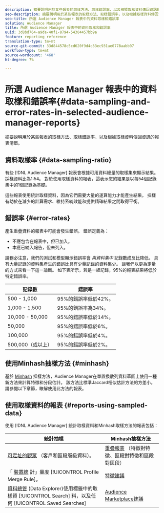 ```yaml
---
description: 摘要說明用於某些報表的取樣方法、取樣錯誤率，以及根據取樣資料傳回資訊的報表清單。
seo-description: 摘要說明用於某些報表的取樣方法、取樣錯誤率，以及根據取樣資料傳回資訊的報表清單。
seo-title: 所選 Audience Manager 報表中的資料取樣和錯誤率
solution: Audience Manager
title: 所選 Audience Manager 報表中的資料取樣和錯誤率
uuid: 3d8bd764-a9da-40f1-8794-54304457bb9a
feature: reporting reference
translation-type: tm+mt
source-git-commit: 33d844578c5cd620f9d4c33ec931ae0778aabb07
workflow-type: tm+mt
source-wordcount: '468'
ht-degree: 7%

---
```



# 所選 Audience Manager 報表中的資料取樣和錯誤率{#data-sampling-and-error-rates-in-selected-audience-manager-reports}

摘要說明用於某些報表的取樣方法、取樣錯誤率，以及根據取樣資料傳回資訊的報表清單。

## 資料取樣率 {#data-sampling-ratio}

有些 [!DNL Audience Manager] 報表會根據可用資料總量的取樣集來顯示結果。 採樣資料比為1:54。 對於使用取樣資料的報表，這表示您的結果是以每54個記錄集中的1個記錄為基礎。

這些報表使用統計取樣資料，因為它們需要大量的運算能力才能產生結果。 採樣有助於在減少的計算需求、維持系統效能和提供精確結果之間取得平衡。

<!--

## Minimum Requirements {#minimum-requirements}

>[!NOTE]
>
>The minimum requirements listed below apply to Overlap reports only.

Overlap reports ([trait-to-trait](/help/using/reporting/dynamic-reports/trait-trait-overlap-report.md), [segment-to-trait](/help/using/reporting/dynamic-reports/segment-trait-overlap-report.md), and [segment-to-segment](/help/using/reporting/dynamic-reports/segment-segment-overlap-report.md)) exclude traits and segments when they do not meet the minimum unique visitor requirements. These minimum requirements are as follows:

* Traits: 28,000 [unique trait realizations](/help/using/features/traits/trait-and-segment-qualification-reference).
* Segments: 70,000 real-time users over a 14-day period.

-->

## 錯誤率 {#error-rates}

產生重疊資料的報表中可能會發生錯誤。 錯誤定義為：

* 不應包含在報表中，但已加入。
* 本應已納入報告，但未列入。

請務必注意，我們的測試和模型顯示錯誤率會 *與資料集中* 記錄數成反比降低。 具有大量記錄的資料集產生的錯誤比具有少量記錄的資料集少。 讓我們以更為定量的方式來看一下這一論斷。 如下表所示，若是一組記錄，95%的報表結果將低於特定錯誤率。

| 記錄數 | 錯誤率 |
|--- |--- |
| 500 - 1,000 | 95%的錯誤率低於42%。 |
| 1,000 - 1,500 | 95%的錯誤率為34%。 |
| 10,000 - 50,000 | 95%的錯誤率低於14%。 |
| 50,000 | 95%的錯誤率低於6%。 |
| 100,000 | 95%的錯誤率低於4%。 |
| 500,000（或以上） | 95%的錯誤率低於2%。 |

## 使用Minhash抽樣方法 {#minhash}

基於 [Minhash](https://en.wikipedia.org/wiki/MinHash) 採樣方法，Audience Manager在單置換散列資料草圖上使用一種新方法來計算特徵和分段估計。 該方法比標準Jaccard相似估計方法的方差小。 請參閱以下章節，瞭解使用此方法的報表。

<!--

Some Audience Manager reports use the minhash sampling methodology to compute trait and segment overlaps and similarity scores. Audience Manager calculates the [!UICONTROL Trait Similarity Score] between two traits by computing the intersection and union in terms of the number of [!UICONTROL Unique User IDs] (UUIDs) and then divides the two. For two traits A and B, the calculation looks like this:

![jaccard-similarity](/help/using/features/segments/assets/jaccard_similarity.png)

-->

## 使用取樣資料的報表 {#reports-using-sampled-data}

使用 [!DNL Audience Manager] 統計取樣資料和Minhash取樣方法的報表包括：

<!--

* [Overlap reports](../reporting/dynamic-reports/dynamic-reports.md#interactive-and-overlap-reports) (trait-to-trait, segment-to-trait, and segment-to-segment).
* [Addressable Audience](../features/addressable-audiences.md) data (customer- and segment-level data). 
* The [Total Devices](../features/profile-merge-rules/profile-link-metrics.md#merge-rule-metrics) metric for a [!UICONTROL Profile Merge Rule].
* [Data Explorer](../features/data-explorer/data-explorer-signals-search/data-explorer-search-pairs.md) uses sampled data in the [!UICONTROL Search] tab and any [!UICONTROL Saved Searches].

Reports that use Minhash sampling methodology:

-->

| 統計抽樣 | Minhash抽樣方法 |
|--- |--- |
| [可定址的觀眾](../features/addressable-audiences.md) （客戶和區段層級資料）。 | [重疊報表](../reporting/dynamic-reports/dynamic-reports.md#interactive-and-overlap-reports) （特徵對特徵、區段對特徵和區段對區段） |
| 「 [裝置總](../features/profile-merge-rules/profile-link-metrics.md#merge-rule-metrics) 計」量度 [!UICONTROL Profile Merge Rule]。 | [特徵建議](/help/using/features/segments/trait-recommendations.md) |
| [資料總管](../features/data-explorer/data-explorer-signals-search/data-explorer-search-pairs.md) (Data Explorer)使用標籤中的取樣資 [!UICONTROL Search] 料，以及任何 [!UICONTROL Saved Searches] | [Audience Marketplace建議](/help/using/features/audience-marketplace/marketplace-data-buyers/marketplace-data-buyers.md#finding-similar-traits) |
